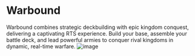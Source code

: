 # Warbound
Warbound combines strategic deckbuilding with epic kingdom conquest, delivering a captivating RTS experience.  Build your base, assemble your battle deck, and lead powerful armies to conquer rival kingdoms in dynamic, real-time warfare.
![image](https://github.com/user-attachments/assets/72f04102-3ca3-4382-a978-176a634b5140)
